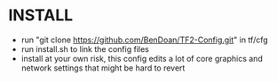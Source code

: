 INSTALL
=======
- run "git clone https://github.com/BenDoan/TF2-Config.git" in tf/cfg
- run install.sh to link the config files
- install at your own risk, this config edits a lot of core graphics and network settings that might be hard to revert

